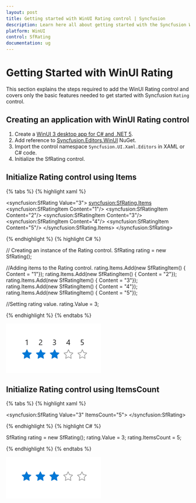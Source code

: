 ```yaml
---
layout: post
title: Getting started with WinUI Rating control | Syncfusion
description: Learn here all about getting started with the Syncfusion WinUI Rating(SfRating) control and its basic features.
platform: WinUI
control: SfRating
documentation: ug
---
```


# Getting Started with WinUI Rating

This section explains the steps required to add the WinUI Rating control and covers only the basic features needed to get started with Syncfusion `Rating` control.

## Creating an application with WinUI Rating control

1. Create a [WinUI 3 desktop app for C# and .NET 5](https://docs.microsoft.com/en-us/windows/apps/winui/winui3/get-started-winui3-for-desktop).
2. Add reference to [Syncfusion.Editors.WinUI](https://www.nuget.org/packages/Syncfusion.Editors.WinUI) NuGet. 
3. Import the control namespace `Syncfusion.UI.Xaml.Editors` in XAML or C# code.
4. Initialize the SfRating control.

## Initialize Rating control using Items

{% tabs %}
{% highlight xaml %}

<Page
    x:Class="GettingStarted.MainPage"
    xmlns="http://schemas.microsoft.com/winfx/2006/xaml/presentation"
    xmlns:x="http://schemas.microsoft.com/winfx/2006/xaml"
    xmlns:local="using:GettingStarted"
    xmlns:d="http://schemas.microsoft.com/expression/blend/2008"
    xmlns:mc="http://schemas.openxmlformats.org/markup-compatibility/2006"
    xmlns:syncfusion="using:Syncfusion.UI.Xaml.Editors"
    mc:Ignorable="d"
    Background="{ThemeResource ApplicationPageBackgroundThemeBrush}">
    <Grid>
     <syncfusion:SfRating Value="3">
         <syncfusion:SfRating.Items>
            <syncfusion:SfRatingItem Content="1"/>
            <syncfusion:SfRatingItem Content="2"/>
            <syncfusion:SfRatingItem Content="3"/>
            <syncfusion:SfRatingItem Content="4"/>
            <syncfusion:SfRatingItem Content="5"/>
         </syncfusion:SfRating.Items>
     </syncfusion:SfRating>
    </Grid>
</Page>

{% endhighlight %}
{% highlight C# %}

// Creating an instance of the Rating control.
SfRating rating = new SfRating();

//Adding items to the Rating control.
rating.Items.Add(new SfRatingItem() { Content = "1"});
rating.Items.Add(new SfRatingItem() { Content = "2"});
rating.Items.Add(new SfRatingItem() { Content = "3"});
rating.Items.Add(new SfRatingItem() { Content = "4"});
rating.Items.Add(new SfRatingItem() { Content = "5"});

//Setting rating value.
rating.Value = 3;
           
{% endhighlight %}
{% endtabs %}

![Rating control using items in WinUI](Rating_images/winui_rating_items.png)

## Initialize Rating control using ItemsCount

{% tabs %}
{% highlight xaml %}

<syncfusion:SfRating Value="3" ItemsCount="5">
</syncfusion:SfRating>

{% endhighlight %}
{% highlight C# %}

SfRating rating = new SfRating();
rating.Value = 3;
rating.ItemsCount = 5;

{% endhighlight %}
{% endtabs %}

![Rating control using itemscount in WinUI](Rating_images/winui_rating_itemscount.png)

